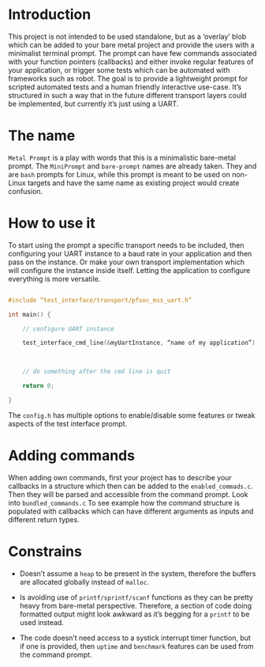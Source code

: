 # Introduction

This project is not intended to be used standalone, but as a ‘overlay’ blob 
which can be added to your bare metal project and provide the users with a 
minimalist terminal prompt. The prompt can have few commands associated with 
your function pointers (callbacks) and either invoke regular features of your 
application, or trigger some tests which can be automated with frameworks such 
as robot. The goal is to provide a lightweight prompt for scripted automated 
tests and a human friendly interactive use-case. It’s structured in such a way 
that in the future different transport layers could be implemented, but 
currently it’s just using a UART.

# The name

`Metal Prompt` is a play with words that this is a minimalistic bare-metal 
prompt. The `MiniPrompt` and `bare-prompt` names are already taken. They and are 
`bash` prompts for Linux, while this prompt is meant to be used on non-Linux 
targets and have the same name as existing project would create confusion. 

# How to use it

To start using the prompt a specific transport needs to be included, then 
configuring your UART instance to a baud rate in your application and then pass 
on the instance. Or make your own transport implementation which will configure 
the instance inside itself. Letting the application to configure everything is 
more versatile.

```c

#include “test_interface/transport/pfsoc_mss_uart.h”

int main() {

    // configure UART instance

    test_interface_cmd_line(&myUartInstance, “name of my application”);

    

    // do something after the cmd line is quit

    return 0;

}

```

The `config.h` has multiple options to enable/disable some features or tweak 
aspects of the test interface prompt. 

# Adding commands

When adding own commands, first your project has to describe your callbacks 
in a structure which then can be added to the `enabled_commads.c`. Then they 
will be parsed and accessible from the command prompt. Look into 
`bundled_commands.c` To see example how the command structure is populated 
with callbacks which can have different arguments as inputs and different 
return types.

# Constrains

- Doesn’t assume a `heap` to be present in the system, therefore the buffers 
are allocated globally instead of `malloc`. 

- Is avoiding use of `printf/sprintf/scanf` functions as they can be pretty 
heavy from bare-metal perspective. Therefore, a section of code doing formatted 
output might look awkward as it’s begging for a `printf` to be used instead. 

- The code doesn’t need access to a systick interrupt timer function, but if 
one is provided, then `uptime` and `benchmark` features can be used from 
the command prompt.

